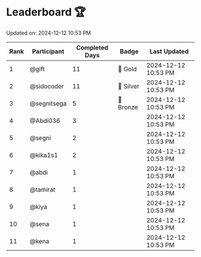 # Leaderboard 🏆

Updated on: 2024-12-12 10:53 PM

| Rank | Participant       | Completed Days | Badge      | Last Updated         |
|------|-------------------|----------------|------------|----------------------|
| 1    | @gift             | 11             | 🏅 Gold     | 2024-12-12 10:53 PM |
| 2    | @sidocoder        | 11             | 🥈 Silver   | 2024-12-12 10:53 PM |
| 3    | @segnitsega       | 5              | 🥉 Bronze   | 2024-12-12 10:53 PM |
| 4    | @Abdi036          | 3              |            | 2024-12-12 10:53 PM |
| 5    | @segni            | 2              |            | 2024-12-12 10:53 PM |
| 6    | @kika1s1          | 2              |            | 2024-12-12 10:53 PM |
| 7    | @abdi             | 1              |            | 2024-12-12 10:53 PM |
| 8    | @tamirat          | 1              |            | 2024-12-12 10:53 PM |
| 9    | @kiya             | 1              |            | 2024-12-12 10:53 PM |
| 10   | @sena             | 1              |            | 2024-12-12 10:53 PM |
| 11   | @kena             | 1              |            | 2024-12-12 10:53 PM |
